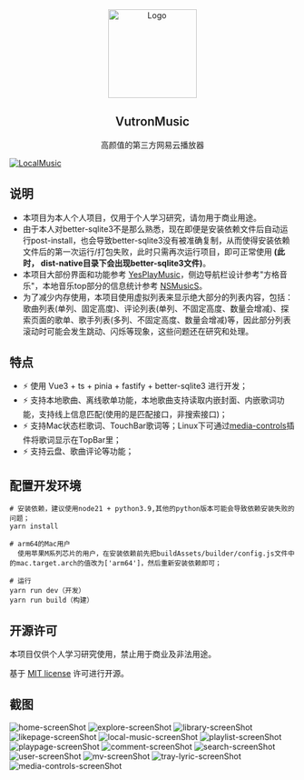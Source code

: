 <div align="center">
  <a href="https://github.com/stark81/VutronMusic" target="blank">
    <img src="buildAssets/icons/icon.png" alt="Logo" width="156" height="156">
  </a>
  <h2  style="font-weight: 600">VutronMusic</h2>
  <p>高颜值的第三方网易云播放器</p>
</div>

[![LocalMusic][localMusic-screenShot]](https://github.com/stark81/VutronMusic)

## 说明

- 本项目为本人个人项目，仅用于个人学习研究，请勿用于商业用途。
- 由于本人对better-sqlite3不是那么熟悉，现在即便是安装依赖文件后自动运行post-install，也会导致better-sqlite3没有被准确复制，从而使得安装依赖文件后的第一次运行/打包失败，此时只需再次运行项目，即可正常使用<b> (此时， dist-native目录下会出现better-sqlite3文件)</b>。
- 本项目大部份界面和功能参考 [YesPlayMusic](https://github.com/qier222/YesPlayMusic)，侧边导航栏设计参考"方格音乐"，本地音乐top部分的信息统计参考 [NSMusicS](https://github.com/Super-Badmen-Viper/NSMusicS)。
- 为了减少内存使用，本项目使用虚拟列表来显示绝大部分的列表内容，包括：歌曲列表(单列、固定高度)、评论列表(单列、不固定高度、数量会增减)、探索页面的歌单、歌手列表(多列、不固定高度、数量会增减)等，因此部分列表滚动时可能会发生跳动、闪烁等现象，这些问题还在研究和处理。

## 特点

- ⚡️ 使用 Vue3 + ts + pinia + fastify + better-sqlite3 进行开发；
- ⚡️ 支持本地歌曲、离线歌单功能，本地歌曲支持读取内嵌封面、内嵌歌词功能，支持线上信息匹配(使用的是匹配接口，非搜索接口)；
- ⚡️ 支持Mac状态栏歌词、TouchBar歌词等；Linux下可通过[media-controls](https://github.com/stark81/media-controls)插件将歌词显示在TopBar里；
- ⚡️ 支持云盘、歌曲评论等功能；

## 配置开发环境

```
# 安装依赖，建议使用node21 + python3.9,其他的python版本可能会导致依赖安装失败的问题；
yarn install

# arm64的Mac用户
  使用苹果M系列芯片的用户，在安装依赖前先把buildAssets/builder/config.js文件中的mac.target.arch的值改为['arm64']，然后重新安装依赖即可；

# 运行
yarn run dev（开发）
yarn run build（构建）
```

## 开源许可

本项目仅供个人学习研究使用，禁止用于商业及非法用途。

基于 [MIT license](https://opensource.org/licenses/MIT) 许可进行开源。

## 截图

![home-screenShot][home-screenShot] ![explore-screenShot][explore-screenShot] ![library-screenShot][library-screenShot] ![likepage-screenShot][likepage-screenShot] ![local-music-screenShot][local-music-screenShot] ![playlist-screenShot][playlist-screenShot] ![playpage-screenShot][playpage-screenShot] ![comment-screenShot][comment-screenShot] ![search-screenShot][search-screenShot] ![user-screenShot][user-screenShot] ![mv-screenShot][mv-screenShot] ![tray-lyric-screenShot][tray-lyric-screenShot] ![media-controls-screenShot][media-controls-screenShot]

[localMusic-screenShot]: images/localMusic.jpg
[home-screenShot]: images/home.jpg
[explore-screenShot]: images/explore.jpg
[library-screenShot]: images/library.jpg
[likepage-screenShot]: images/like-page.jpg
[local-music-screenShot]: images/local-music.jpg
[playlist-screenShot]: images/playlists.jpg
[playpage-screenShot]: images/play-page.jpg
[comment-screenShot]: images/comment-page.jpg
[search-screenShot]: images/search-lyric.jpg
[setConvolver-screenShot]: images/setConvolver.jpg
[user-screenShot]: images/user.jpg
[tray-lyric-screenShot]: images/tray-TouchBar-lyric.jpg
[mv-screenShot]: images/mv.jpg
[media-controls-screenShot]: images/media-control-lyric.png
